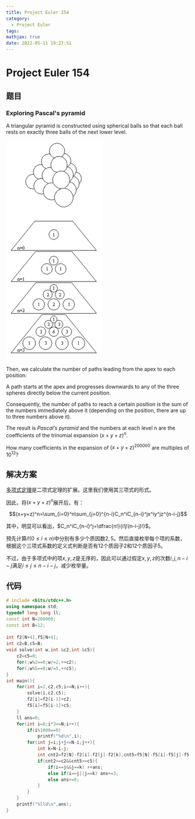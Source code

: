 ```yaml
---
title: Project Euler 154
category:
  - Project Euler
tags:
mathjax: true
date: 2022-05-11 19:27:51
---
```


<escape><!-- more --></escape>

# Project Euler 154

## 题目

### Exploring Pascal's pyramid

A triangular pyramid is constructed using spherical balls so that each ball rests on exactly three balls of the next lower level.

![](../images/p154_pyramid.png)

Then, we calculate the number of paths leading from the apex to each position:

A path starts at the apex and progresses downwards to any of the three spheres directly below the current position.

Consequently, the number of paths to reach a certain position is the sum of the numbers immediately above it (depending on the position, there are up to three numbers above it).

The result is *Pascal’s pyramid* and the numbers at each level n are the coefficients of the trinomial expansion  $(x + y + z)^n$.

How many coefficients in the expansion of $(x + y + z)^{200000}$ are multiples of $10^{12}$?

## 解决方案

[多项式定理](https://en.wikipedia.org/wiki/Multinomial_theorem)是二项式定理的扩展。这里我们使用其三项式的形式。

因此，将$(x+y+z)^n$展开后，有：

$$(x+y+z)^n=\sum_{i=0}^n\sum_{j=0}^{n-i}C_n^iC_{n-i}^jx^iy^jz^{n-i-j}$$

其中，明显可以看出，$C_n^iC_{n-i}^j=\dfrac{n!}{i!j!(n-i-j)!}$。

预先计算$i!(0\le i\le n)$中分别有多少个质因数$2,5$。然后直接枚举每个项的系数，根据这个三项式系数的定义式判断是否有$12$个质因子$2$和$12$个质因子$5$。

不过，由于多项式中的项$x,y,z$是无序的，因此可以通过假定$x,y,z$的次数$i,j,n-i-j$满足$i\le j\le n-i-j$，减少枚举量。

## 代码

```C++
# include <bits/stdc++.h>
using namespace std;
typedef long long ll;
const int N=200000;
const int B=12;

int f2[N+4],f5[N+4];
int c2=B,c5=B;
void solve(int w,int &c2,int &c5){
    c2=c5=0;
    for(;w%2==0;w/=2,++c2);
    for(;w%5==0;w/=5,++c5);
}
int main(){
    for(int i=2,c2,c5;i<=N;i++){
        solve(i,c2,c5);
        f2[i]=f2[i-1]+c2;
        f5[i]=f5[i-1]+c5;
    }
    ll ans=0;
    for(int i=0;i*3<=N;i++){
        if(i%1000==0)
            printf("%d\n",i);
        for(int j=i;j+j<=N-i;j++){
            int k=N-i-j;
            int cnt2=f2[N]-f2[i]-f2[j]-f2[k],cnt5=f5[N]-f5[i]-f5[j]-f5[k];
            if(cnt2>=c2&&cnt5>=c5){
                if(i==j&&j==k) ++ans;
                else if(i==j||j==k) ans+=3;
                else ans+=6;
            }
        }
    }
    printf("%lld\n",ans);
}

```
